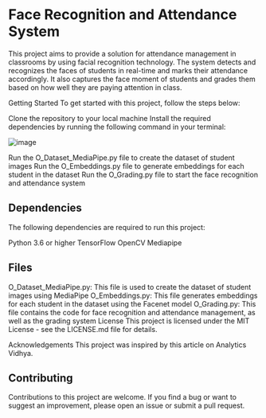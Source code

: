 # Face Recognition and Attendance System
This project aims to provide a solution for attendance management in classrooms by using facial recognition technology. The system detects and recognizes the faces of students in real-time and marks their attendance accordingly. It also captures the face moment of students and grades them based on how well they are paying attention in class.

Getting Started
To get started with this project, follow the steps below:

Clone the repository to your local machine
Install the required dependencies by running the following command in your terminal:

![image](https://user-images.githubusercontent.com/102272183/222970558-a95f8d5d-953d-4feb-884d-fb0c88790fe2.png)

Run the O_Dataset_MediaPipe.py file to create the dataset of student images
Run the O_Embeddings.py file to generate embeddings for each student in the dataset
Run the O_Grading.py file to start the face recognition and attendance system

## Dependencies
The following dependencies are required to run this project:

Python 3.6 or higher
TensorFlow
OpenCV
Mediapipe

## Files
O_Dataset_MediaPipe.py: This file is used to create the dataset of student images using MediaPipe
O_Embeddings.py: This file generates embeddings for each student in the dataset using the Facenet model
O_Grading.py: This file contains the code for face recognition and attendance management, as well as the grading system
License
This project is licensed under the MIT License - see the LICENSE.md file for details.

Acknowledgements
This project was inspired by this article on Analytics Vidhya.

## Contributing
Contributions to this project are welcome. If you find a bug or want to suggest an improvement, please open an issue or submit a pull request.
